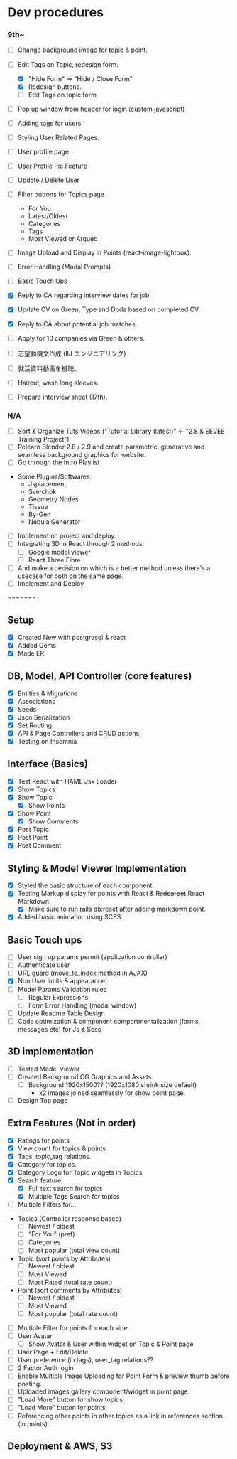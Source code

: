 # Dev procedures

### 9th~

- [ ] Change background image for topic & point.
- [ ] Edit Tags on Topic, redesign form.
  - [x] "Hide Form" => "Hide / Close Form"
  - [x] Redesign buttons.
  - [ ] Edit Tags on topic form
- [ ] Pop up window from header for login (custom javascript)
- [ ] Adding tags for users
- [ ] Styling User Related Pages.
- [ ] User profile page
- [ ] User Profile Pic Feature
- [ ] Update / Delete User
- [ ] Filter buttons for Topics page
  - For You
  - Latest/Oldest
  - Categories
  - Tags
  - Most Viewed or Argued
- [ ] Image Upload and Display in Points (react-image-lightbox).
- [ ] Error Handling (Modal Prompts)
- [ ] Basic Touch Ups

- [x] Reply to CA regarding interview dates for job.
- [x] Update CV on Green, Type and Doda based on completed CV.
- [x] Reply to CA about potential job matches.
- [ ] Apply for 10 companies via Green & others.
- [ ] 志望動機文作成 (IIJ エンジニアリング)
- [ ] 就活資料動画を視聴。
- [ ] Haircut, wash long sleeves.
- [ ] Prepare interview sheet (17th).

### N/A

- [ ] Sort & Organize Tuts Videos ("Tutorial Library (latest)" ← "2.8 & EEVEE Training Project")
- [ ] Relearn Blender 2.8 / 2.9 and create parametric, generative and seamless background graphics for website.
- [ ] Go through the Intro Playlist
- Some Plugins/Softwares:
  - Jsplacement
  - Sverchok
  - Geometry Nodes
  - Tissue
  - By-Gen
  - Nebula Generator
- [ ] Implement on project and deploy.
- [ ] Integrating 3D in React through 2 methods:
  - [ ] Google model viewer
  - [ ] React Three Fibre
- [ ] And make a decision on which is a better method unless there's a usecase for both on the same page.
- [ ] Implement and Deploy

=======

## Setup

- [x] Created New with postgresql & react
- [x] Added Gems
- [x] Made ER

## DB, Model, API Controller (core features)

- [x] Entities & Migrations
- [x] Associations
- [x] Seeds
- [x] Json Serialization
- [x] Set Routing
- [x] API & Page Controllers and CRUD actions
- [x] Testing on Insomnia

## Interface (Basics)

- [x] Test React with HAML Jsx Loader
- [x] Show Topics
- [x] Show Topic
  - [x] Show Points
- [x] Show Point
  - [x] Show Comments
- [x] Post Topic
- [x] Post Point
- [x] Post Comment

## Styling & Model Viewer Implementation

- [x] Styled the basic structure of each component.
- [x] Testing Markup display for points with React & ~~Redcarpet~~ React Markdown.
  - [x] Make sure to run rails db:reset after adding markdown point.
- [x] Added basic animation using SCSS.

## Basic Touch ups

- [ ] User sign up params permit (application controller)
- [ ] Authenticate user
- [ ] URL guard (move_to_index method in AJAX)
- [x] Non User limits & appearance.
- [ ] Model Params Validation rules
  - [ ] Regular Expressions
  - [ ] Form Error Handling (modal window)
- [ ] Update Readme Table Design
- [ ] Code optimization & component compartmentalization (forms, messages etc) for Js & Scss

## 3D implementation

- [ ] Tested Model Viewer
- [ ] Created Background CG Graphics and Assets
  - [ ] Background 1920x1500?? (1920x1080 shrink size default)
    - x2 images joined seamlessly for show point page.
- [ ] Design Top page

## Extra Features (Not in order)

- [x] Ratings for points
- [x] View count for topics & points.
- [x] Tags, topic_tag relations.
- [x] Category for topics.
- [x] Category Logo for Topic widgets in Topics
- [x] Search feature
  - [x] Full text search for topics
  - [x] Multiple Tags Search for topics
- [ ] Multiple Filters for...
- Topics (Controller response based)
  - [ ] Newest / oldest
  - [ ] "For You" (pref)
  - [ ] Categories
  - [ ] Most popular (total view count)
- Topic (sort points by Attributes)
  - [ ] Newest / oldest
  - [ ] Most Viewed
  - [ ] Most Rated (total rate count)
- Point (sort comments by Attributes)
  - [ ] Newest / oldest
  - [ ] Most Viewed
  - [ ] Most popular (total rate count)
- [ ] Multiple Filter for points for each side
- [ ] User Avatar
  - [ ] Show Avatar & User within widget on Topic & Point page
- [ ] User Page + Edit/Delete
- [ ] User preference (in tags), user_tag relations??
- [ ] 2 Factor Auth login
- [ ] Enable Multiple Image Uploading for Point Form & preview thumb before posting.
- [ ] Uploaded images gallery component/widget in point page.
- [ ] "Load More" button for show topics
- [ ] "Load More" button for points
- [ ] Referencing other points in other topics as a link in references section (in points).

## Deployment & AWS, S3
